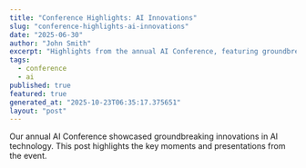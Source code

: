 ```yaml
---
title: "Conference Highlights: AI Innovations"
slug: "conference-highlights-ai-innovations"
date: "2025-06-30"
author: "John Smith"
excerpt: "Highlights from the annual AI Conference, featuring groundbreaking innovations."
tags:
  - conference
  - ai
published: true
featured: true
generated_at: "2025-10-23T06:35:17.375651"
layout: "post"
---
```


Our annual AI Conference showcased groundbreaking innovations in AI technology. This post highlights the key moments and presentations from the event.